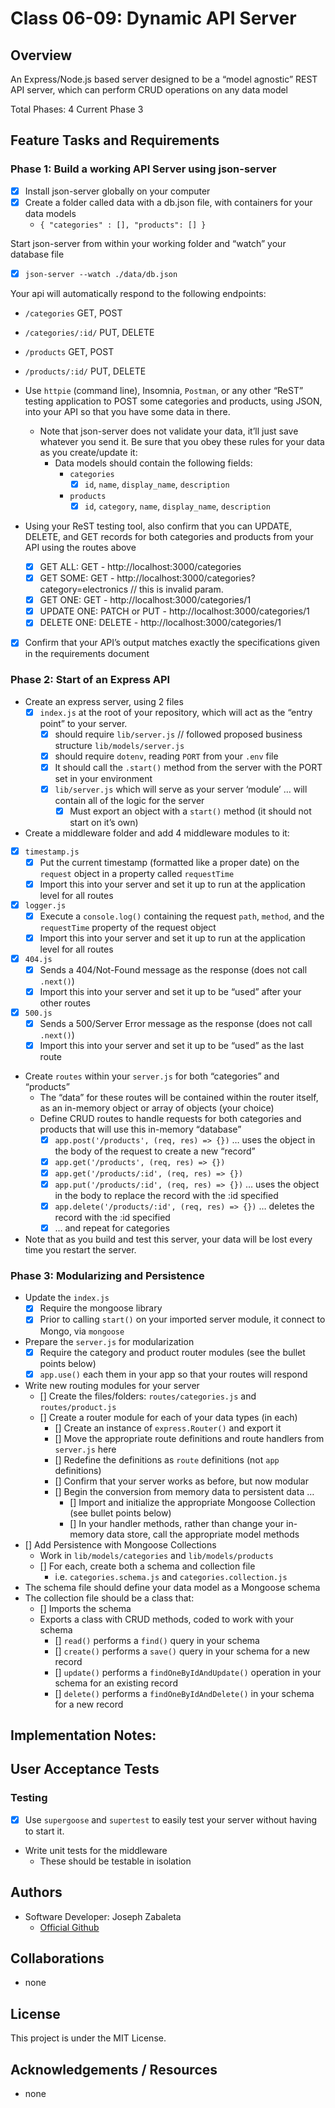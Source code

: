 # Class 06-09: Dynamic API Server

## Overview
An Express/Node.js based server designed to be a “model agnostic” REST API server, which can perform CRUD operations on any data model

Total Phases: 4
Current Phase 3


## Feature Tasks and Requirements

### Phase 1: Build a working API Server using json-server
- [x] Install json-server globally on your computer
- [x] Create a folder called data with a db.json file, with containers for your data models
    - `{ "categories" : [], "products": [] }`

Start json-server from within your working folder and “watch” your database file
- [x] `json-server --watch ./data/db.json`

Your api will automatically respond to the following endpoints:
- `/categories` GET, POST
- `/categories/:id/` PUT, DELETE
- `/products` GET, POST
- `/products/:id/` PUT, DELETE

- Use `httpie` (command line), Insomnia, `Postman`, or any other “ReST” testing application to POST some categories and products, using JSON, into your API so that you have some data in there.
    - Note that json-server does not validate your data, it’ll just save whatever you send it. Be sure that you obey these rules for your data as you create/update it:
        - Data models should contain the following fields:
            - `categories`
                - [x] `id`, `name`, `display_name`, `description`
            - `products`
                - [x] `id`, `category`, `name`, `display_name`, `description`

- Using your ReST testing tool, also confirm that you can UPDATE, DELETE, and GET records for both categories and products from your API using the routes above
    - [x] GET ALL: GET - http://localhost:3000/categories
    - [x] GET SOME: GET - http://localhost:3000/categories?category=electronics // this is invalid param.
    - [x] GET ONE: GET - http://localhost:3000/categories/1
    - [x] UPDATE ONE: PATCH or PUT - http://localhost:3000/categories/1
    - [x] DELETE ONE: DELETE - http://localhost:3000/categories/1
- [x] Confirm that your API’s output matches exactly the specifications given in the requirements document

### Phase 2: Start of an Express API
- Create an express server, using 2 files
    - [x] `index.js` at the root of your repository, which will act as the “entry point” to your server.
        - [x] should require `lib/server.js` // followed proposed business structure `lib/models/server.js`
        - [x] should require `dotenv`, reading `PORT` from your `.env` file
        - [x] It should call the `.start()` method from the server with the PORT set in your environment
        - [x] `lib/server.js` which will serve as your server ‘module’ … will contain all of the logic for the server
            - [x] Must export an object with a `start()` method (it should not start on it’s own)

- Create a middleware folder and add 4 middleware modules to it:
- [x] `timestamp.js`
    - [x] Put the current timestamp (formatted like a proper date) on the `request` object in a property called `requestTime`
    - [x] Import this into your server and set it up to run at the application level for all routes
- [x] `logger.js`
    - [x] Execute a `console.log()` containing the request `path`, `method`, and the `requestTime` property of the request object
    - [x] Import this into your server and set it up to run at the application level for all routes
- [x] `404.js`
    - [x] Sends a 404/Not-Found message as the response (does not call `.next()`)
    - [x] Import this into your server and set it up to be “used” after your other routes
- [x] `500.js`
    - [x] Sends a 500/Server Error message as the response (does not call `.next()`)
    - [x] Import this into your server and set it up to be “used” as the last route

- Create `routes` within your `server.js` for both “categories” and “products”
    - The “data” for these routes will be contained within the router itself, as an in-memory object or array of objects (your choice)
    - Define CRUD routes to handle requests for both categories and products that will use this in-memory “database”
        - [x] `app.post('/products', (req, res) => {})` … uses the object in the body of the request to create a new “record”
        - [x] `app.get('/products', (req, res) => {})`
        - [x] `app.get('/products/:id', (req, res) => {})`
        - [x] `app.put('/products/:id', (req, res) => {})` … uses the object in the body to replace the record with the :id specified
        - [x] `app.delete('/products/:id', (req, res) => {})` … deletes the record with the :id specified
        - [x] … and repeat for categories

- Note that as you build and test this server, your data will be lost every time you restart the server.

### Phase 3: Modularizing and Persistence
- Update the `index.js`
    - [x] Require the mongoose library
    - [x] Prior to calling `start()` on your imported server module, it connect to Mongo, via `mongoose`
- Prepare the `server.js` for modularization
    - [x] Require the category and product router modules (see the bullet points below)
    - [x] `app.use()` each them in your app so that your routes will respond
- Write new routing modules for your server
    - [] Create the files/folders: `routes/categories.js` and `routes/product.js`
    - [] Create a router module for each of your data types (in each)
        - [] Create an instance of `express.Router()` and export it
        - [] Move the appropriate route definitions and route handlers from `server.js` here
        - [] Redefine the definitions as `route` definitions (not `app` definitions)
        - [] Confirm that your server works as before, but now modular
        - [] Begin the conversion from memory data to persistent data …
            - [] Import and initialize the appropriate Mongoose Collection (see bullet points below)
            - [] In your handler methods, rather than change your in-memory data store, call the appropriate model methods
- [] Add Persistence with Mongoose Collections
    - Work in `lib/models/categories` and `lib/models/products`
    - [] For each, create both a schema and collection file
        - i.e. `categories.schema.js` and `categories.collection.js`
- The schema file should define your data model as a Mongoose schema
- The collection file should be a class that:
    - [] Imports the schema
    - Exports a class with CRUD methods, coded to work with your schema
        - [] `read()` performs a `find()` query in your schema
        - [] `create()` performs a `save()` query in your schema for a new record
        - [] `update()` performs a `findOneByIdAndUpdate()` operation in your schema for an existing record
        - [] `delete()` performs a `findOneByIdAndDelete()` in your schema for a new record



## Implementation Notes:


## User Acceptance Tests

### Testing
- [x] Use `supergoose` and `supertest` to easily test your server without having to start it.

- Write unit tests for the middleware
    - These should be testable in isolation



## Authors
- Software Developer: Joseph Zabaleta
  - [Official Github](https://github.com/joseph-zabaleta)

## Collaborations
- none

## License
This project is under the MIT License.

## Acknowledgements / Resources
- none
